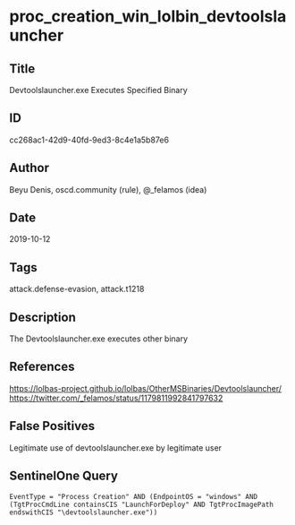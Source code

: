 # proc_creation_win_lolbin_devtoolslauncher

## Title
Devtoolslauncher.exe Executes Specified Binary

## ID
cc268ac1-42d9-40fd-9ed3-8c4e1a5b87e6

## Author
Beyu Denis, oscd.community (rule), @_felamos (idea)

## Date
2019-10-12

## Tags
attack.defense-evasion, attack.t1218

## Description
The Devtoolslauncher.exe executes other binary

## References
https://lolbas-project.github.io/lolbas/OtherMSBinaries/Devtoolslauncher/
https://twitter.com/_felamos/status/1179811992841797632

## False Positives
Legitimate use of devtoolslauncher.exe by legitimate user

## SentinelOne Query
```
EventType = "Process Creation" AND (EndpointOS = "windows" AND (TgtProcCmdLine containsCIS "LaunchForDeploy" AND TgtProcImagePath endswithCIS "\devtoolslauncher.exe"))

```